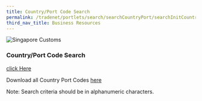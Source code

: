 ```yaml
---
title: Country/Port Code Search
permalink: /tradenet/portlets/search/searchCountryPort/searchInitCountryPort.do
third_nav_title: Business Resources
---
```


![Singapore Customs](https://www.tradenet.gov.sg/tradenet/resources/images/sc_masthead.gif?ctoken=YGNP-L9DN-P1FL-QE9G-ATQ5-EGXM-B49S-8PU6)

### Country/Port Code Search
[click Here](https://www.tradenet.gov.sg/tradenet/portlets/search/searchCountryPort/searchInitCountryPort.do)

Download all Country Port Codes [here](https://www.tradenet.gov.sg/tradenet/portlets/search/searchCountryPort/downAll?ctoken=YGNP-L9DN-P1FL-QE9G-ATQ5-EGXM-B49S-8PU6)

 
Note: Search criteria should be in alphanumeric characters.
